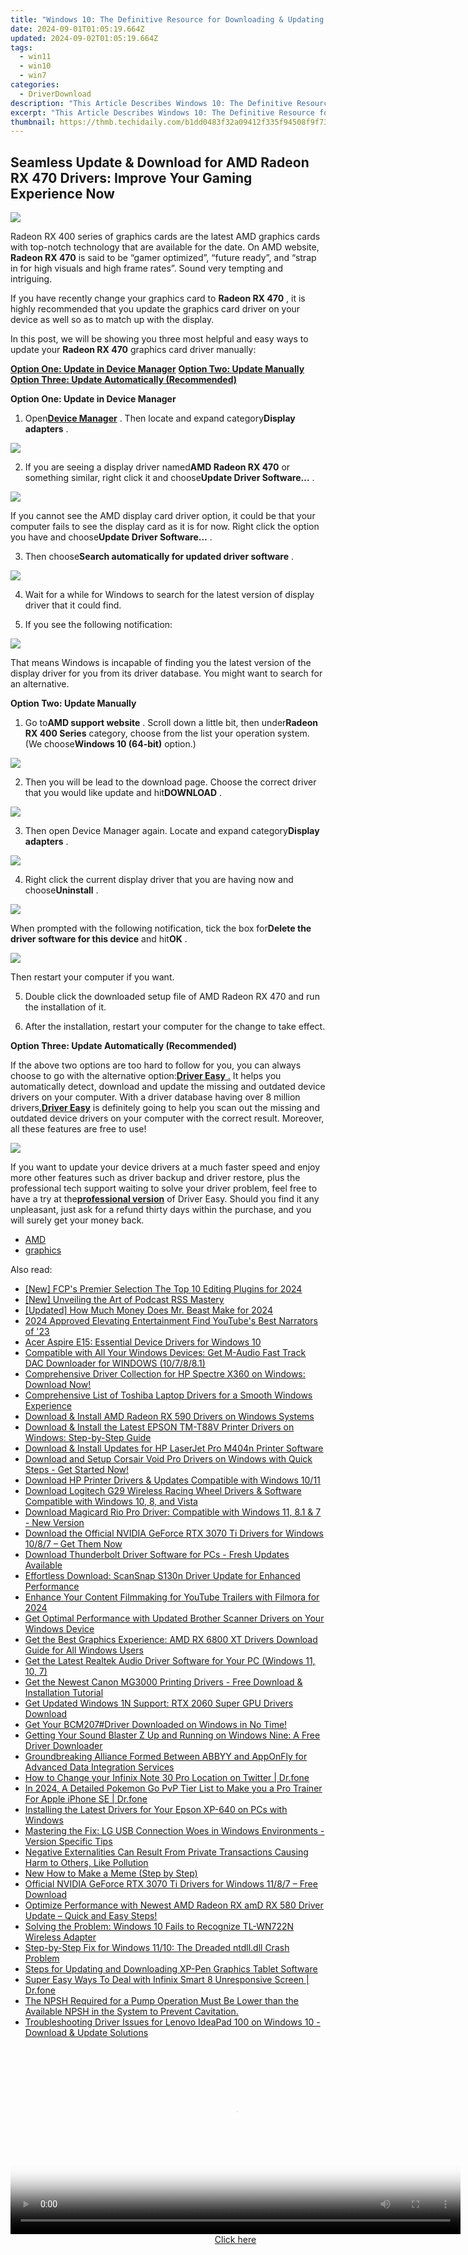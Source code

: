 ```yaml
---
title: "Windows 10: The Definitive Resource for Downloading & Updating Lenovo IdeaPad 100 Drivers"
date: 2024-09-01T01:05:19.664Z
updated: 2024-09-02T01:05:19.664Z
tags:
  - win11
  - win10
  - win7
categories:
  - DriverDownload
description: "This Article Describes Windows 10: The Definitive Resource for Downloading & Updating Lenovo IdeaPad 100 Drivers"
excerpt: "This Article Describes Windows 10: The Definitive Resource for Downloading & Updating Lenovo IdeaPad 100 Drivers"
thumbnail: https://thmb.techidaily.com/b1dd0483f32a09412f335f94508f9f7301d5aa196fe907bac96fdd29e9d8162d.png
---
```


## Seamless Update & Download for AMD Radeon RX 470 Drivers: Improve Your Gaming Experience Now

![](https://images.drivereasy.com/wp-content/uploads/2016/12/img_5858cfbc29f5f.jpg)

 Radeon RX 400 series of graphics cards are the latest AMD graphics cards with top-notch technology that are available for the date. On AMD website, **Radeon RX 470** is said to be “gamer optimized”, “future ready”, and “strap in for high visuals and high frame rates”. Sound very tempting and intriguing.

 If you have recently change your graphics card to **Radeon RX 470** , it is highly recommended that you update the graphics card driver on your device as well so as to match up with the display.

 In this post, we will be showing you three most helpful and easy ways to update your **Radeon RX 470**  graphics card driver manually:

[**Option One: Update in Device Manager**](https://tools.techidaily.com/drivereasy/download/)
[**Option Two: Update Manually**](https://tools.techidaily.com/drivereasy/download/)
[**Option Three: Update Automatically (Recommended)**](https://www.drivereasy.com/knowledge/radeon-rx-470-graphics-cards-driver-download-updates-easily/#3)

 **Option One: Update in Device Manager**

 1) Open[**Device Manager**](https://tools.techidaily.com/drivereasy/download/) . Then locate and expand category**Display adapters** .

![](https://images.drivereasy.com/wp-content/uploads/2016/12/img_5858d55828138.jpg)

 2) If you are seeing a display driver named**AMD Radeon RX 470** or something similar, right click it and choose**Update Driver Software…** .

![](https://images.drivereasy.com/wp-content/uploads/2016/12/img_5858d5aeb143e.jpg)

 If you cannot see the AMD display card driver option, it could be that your computer fails to see the display card as it is for now. Right click the option you have and choose**Update Driver Software…** .

 3) Then choose**Search automatically for updated driver software** .

![](https://images.drivereasy.com/wp-content/uploads/2016/12/img_5858d6783a2cd-600x443.jpg)

 4) Wait for a while for Windows to search for the latest version of display driver that it could find.

 5) If you see the following notification:

![](https://images.drivereasy.com/wp-content/uploads/2016/12/img_5858db741a96a.png)

 That means Windows is incapable of finding you the latest version of the display driver for you from its driver database. You might want to search for an alternative.

 **Option Two: Update Manually**

 1) Go to**AMD support website** . Scroll down a little bit, then under**Radeon RX 400 Series** category, choose from the list your operation system. (We choose**Windows 10 (64-bit)** option.)

![](https://images.drivereasy.com/wp-content/uploads/2016/12/img_5858dde7dc981.png)

 2) Then you will be lead to the download page. Choose the correct driver that you would like update and hit**DOWNLOAD** .

![](https://images.drivereasy.com/wp-content/uploads/2016/12/img_5858df55b7e20.jpg)

 3) Then open Device Manager again. Locate and  expand category**Display adapters** .

![](https://images.drivereasy.com/wp-content/uploads/2016/12/img_5858d55828138.jpg)

 4) Right click the current display driver that you are having now and choose**Uninstall** .

![](https://images.drivereasy.com/wp-content/uploads/2016/12/img_5858e0c59c41d.jpg)

 When prompted with the following notification, tick the box for**Delete the driver software for this device** and hit**OK** .

![](https://images.drivereasy.com/wp-content/uploads/2016/12/img_5858e1c787eca.png)

Then restart your computer if you want.

 5) Double click the downloaded setup file of AMD Radeon RX 470 and run the installation of it.

 6) After the installation, restart your computer for the change to take effect.

 **Option Three: Update Automatically (Recommended)**

 If the above two options are too hard to follow for you, you can always choose to go with the alternative option:[**Driver Easy** .](https://tools.techidaily.com/drivereasy/download/) It helps you automatically detect, download and update the missing and outdated device drivers on your computer. With a driver database having over 8 million drivers,[**Driver Easy**](https://tools.techidaily.com/drivereasy/download/) is definitely going to help you scan out the missing and outdated device drivers on your computer with the correct result. Moreover, all these features are free to use!

![](https://images.drivereasy.com/wp-content/uploads/2017/04/img_58e618eac55a6.jpg)

 If you want to update your device drivers at a much faster speed and enjoy more other features such as driver backup and driver restore, plus the professional tech support waiting to solve your driver problem, feel free to have a try at the[**professional version**](https://tools.techidaily.com/drivereasy/download/) of Driver Easy. Should you find it any unpleasant, just ask for a refund thirty days within the purchase, and you will surely get your money back.

* [AMD](https://tools.techidaily.com/drivereasy/download/)
* [graphics](https://tools.techidaily.com/drivereasy/download/)

<ins class="adsbygoogle"
     style="display:block"
     data-ad-format="autorelaxed"
     data-ad-client="ca-pub-7571918770474297"
     data-ad-slot="1223367746"></ins>



<ins class="adsbygoogle"
     style="display:block"
     data-ad-client="ca-pub-7571918770474297"
     data-ad-slot="8358498916"
     data-ad-format="auto"
     data-full-width-responsive="true"></ins>

<span class="atpl-alsoreadstyle">Also read:</span>
<div><ul>
<li><a href="https://vp-tips.techidaily.com/new-fcps-premier-selection-the-top-10-editing-plugins-for-2024/"><u>[New] FCP's Premier Selection  The Top 10 Editing Plugins for 2024</u></a></li>
<li><a href="https://some-guidance.techidaily.com/new-unveiling-the-art-of-podcast-rss-mastery/"><u>[New] Unveiling the Art of Podcast RSS Mastery</u></a></li>
<li><a href="https://eaxpv-info.techidaily.com/updated-how-much-money-does-mr-beast-make-for-2024/"><u>[Updated] How Much Money Does Mr. Beast Make for 2024</u></a></li>
<li><a href="https://article-posts.techidaily.com/2024-approved-elevating-entertainment-find-youtubes-best-narrators-of-23/"><u>2024 Approved  Elevating Entertainment  Find YouTube's Best Narrators of '23</u></a></li>
<li><a href="https://driver-download.techidaily.com/acer-aspire-e15-essential-device-drivers-for-windows-10/"><u>Acer Aspire E15: Essential Device Drivers for Windows 10</u></a></li>
<li><a href="https://driver-download.techidaily.com/compatible-with-all-your-windows-devices-get-m-audio-fast-track-dac-downloader-for-windows-107881/"><u>Compatible with All Your Windows Devices: Get M-Audio Fast Track DAC Downloader for WINDOWS (10/7/8/8.1)</u></a></li>
<li><a href="https://driver-download.techidaily.com/comprehensive-driver-collection-for-hp-spectre-x360-on-windows-download-now/"><u>Comprehensive Driver Collection for HP Spectre X360 on Windows: Download Now!</u></a></li>
<li><a href="https://driver-download.techidaily.com/comprehensive-list-of-toshiba-laptop-drivers-for-a-smooth-windows-experience/"><u>Comprehensive List of Toshiba Laptop Drivers for a Smooth Windows Experience</u></a></li>
<li><a href="https://driver-download.techidaily.com/download-and-install-amd-radeon-rx-590-drivers-on-windows-systems/"><u>Download & Install AMD Radeon RX 590 Drivers on Windows Systems</u></a></li>
<li><a href="https://driver-download.techidaily.com/download-and-install-the-latest-epson-tm-t88v-printer-drivers-on-windows-step-by-step-guide/"><u>Download & Install the Latest EPSON TM-T88V Printer Drivers on Windows: Step-by-Step Guide</u></a></li>
<li><a href="https://driver-download.techidaily.com/download-and-install-updates-for-hp-laserjet-pro-m404n-printer-software/"><u>Download & Install Updates for HP LaserJet Pro M404n Printer Software</u></a></li>
<li><a href="https://driver-download.techidaily.com/1722972074725-download-and-setup-corsair-void-pro-drivers-on-windows-with-quick-steps-get-started-now/"><u>Download and Setup Corsair Void Pro Drivers on Windows with Quick Steps - Get Started Now!</u></a></li>
<li><a href="https://driver-download.techidaily.com/download-hp-printer-drivers-and-updates-compatible-with-windows-1011/"><u>Download HP Printer Drivers & Updates Compatible with Windows 10/11</u></a></li>
<li><a href="https://driver-download.techidaily.com/download-logitech-g29-wireless-racing-wheel-drivers-and-software-compatible-with-windows-10-8-and-vista/"><u>Download Logitech G29 Wireless Racing Wheel Drivers & Software Compatible with Windows 10, 8, and Vista</u></a></li>
<li><a href="https://driver-download.techidaily.com/download-magicard-rio-pro-driver-compatible-with-windows-11-81-and-7-new-version/"><u>Download Magicard Rio Pro Driver: Compatible with Windows 11, 8.1 & 7 - New Version</u></a></li>
<li><a href="https://driver-download.techidaily.com/1722976224386-download-the-official-nvidia-geforce-rtx-3070-ti-drivers-for-windows-1087-get-them-now/"><u>Download the Official NVIDIA GeForce RTX 3070 Ti Drivers for Windows 10/8/7 – Get Them Now</u></a></li>
<li><a href="https://driver-download.techidaily.com/download-thunderbolt-driver-software-for-pcs-fresh-updates-available/"><u>Download Thunderbolt Driver Software for PCs - Fresh Updates Available</u></a></li>
<li><a href="https://driver-download.techidaily.com/effortless-download-scansnap-s130n-driver-update-for-enhanced-performance/"><u>Effortless Download: ScanSnap S130n Driver Update for Enhanced Performance</u></a></li>
<li><a href="https://youtube-videos.techidaily.com/enhance-your-content-filmmaking-for-youtube-trailers-with-filmora-for-2024/"><u>Enhance Your Content  Filmmaking for YouTube Trailers with Filmora for 2024</u></a></li>
<li><a href="https://driver-download.techidaily.com/get-optimal-performance-with-updated-brother-scanner-drivers-on-your-windows-device/"><u>Get Optimal Performance with Updated Brother Scanner Drivers on Your Windows Device</u></a></li>
<li><a href="https://driver-download.techidaily.com/get-the-best-graphics-experience-amd-rx-6800-xt-drivers-download-guide-for-all-windows-users/"><u>Get the Best Graphics Experience: AMD RX 6800 XT Drivers Download Guide for All Windows Users</u></a></li>
<li><a href="https://driver-download.techidaily.com/get-the-latest-realtek-audio-driver-software-for-your-pc-windows-11-10-7/"><u>Get the Latest Realtek Audio Driver Software for Your PC (Windows 11, 10, 7)</u></a></li>
<li><a href="https://driver-download.techidaily.com/get-the-newest-canon-mg3000-printing-drivers-free-download-and-installation-tutorial/"><u>Get the Newest Canon MG3000 Printing Drivers - Free Download & Installation Tutorial</u></a></li>
<li><a href="https://driver-download.techidaily.com/get-updated-windows-1n-support-rtx-2060-super-gpu-drivers-download/"><u>Get Updated Windows 1N Support: RTX 2060 Super GPU Drivers Download</u></a></li>
<li><a href="https://driver-download.techidaily.com/get-your-bcm207driver-downloaded-on-windows-in-no-time/"><u>Get Your BCM207#Driver Downloaded on Windows in No Time!</u></a></li>
<li><a href="https://driver-download.techidaily.com/1722976372317-getting-your-sound-blaster-z-up-and-running-on-windows-nine-a-free-driver-downloader/"><u>Getting Your Sound Blaster Z Up and Running on Windows Nine: A Free Driver Downloader</u></a></li>
<li><a href="https://vp-tips.techidaily.com/groundbreaking-alliance-formed-between-abbyy-and-apponfly-for-advanced-data-integration-services/"><u>Groundbreaking Alliance Formed Between ABBYY and AppOnFly for Advanced Data Integration Services</u></a></li>
<li><a href="https://location-social.techidaily.com/how-to-change-your-infinix-note-30-pro-location-on-twitter-drfone-by-drfone-virtual-android/"><u>How to Change your Infinix Note 30 Pro Location on Twitter | Dr.fone</u></a></li>
<li><a href="https://ios-pokemon-go.techidaily.com/in-2024-a-detailed-pokemon-go-pvp-tier-list-to-make-you-a-pro-trainer-for-apple-iphone-se-drfone-by-drfone-virtual-ios/"><u>In 2024, A Detailed Pokemon Go PvP Tier List to Make you a Pro Trainer For Apple iPhone SE | Dr.fone</u></a></li>
<li><a href="https://driver-download.techidaily.com/installing-the-latest-drivers-for-your-epson-xp-640-on-pcs-with-windows/"><u>Installing the Latest Drivers for Your Epson XP-640 on PCs with Windows</u></a></li>
<li><a href="https://driver-download.techidaily.com/mastering-the-fix-lg-usb-connection-woes-in-windows-environments-version-specific-tips/"><u>Mastering the Fix: LG USB Connection Woes in Windows Environments - Version Specific Tips</u></a></li>
<li><a href="https://driver-download.techidaily.com/negative-externalities-can-result-from-private-transactions-causing-harm-to-others-like-pollution/"><u>Negative Externalities Can Result From Private Transactions Causing Harm to Others, Like Pollution</u></a></li>
<li><a href="https://meme-emoji.techidaily.com/new-how-to-make-a-meme-step-by-step/"><u>New How to Make a Meme (Step by Step)</u></a></li>
<li><a href="https://driver-download.techidaily.com/official-nvidia-geforce-rtx-3070-ti-drivers-for-windows-1187-free-download/"><u>Official NVIDIA GeForce RTX 3070 Ti Drivers for Windows 11/8/7 – Free Download</u></a></li>
<li><a href="https://driver-download.techidaily.com/optimize-performance-with-newest-amd-radeon-rx-amd-rx-580-driver-update-quick-and-easy-steps/"><u>Optimize Performance with Newest AMD Radeon RX amD RX 580 Driver Update – Quick and Easy Steps!</u></a></li>
<li><a href="https://driver-download.techidaily.com/solving-the-problem-windows-10-fails-to-recognize-tl-wn722n-wireless-adapter/"><u>Solving the Problem: Windows 10 Fails to Recognize TL-WN722N Wireless Adapter</u></a></li>
<li><a href="https://win-able.techidaily.com/step-by-step-fix-for-windows-1110-the-dreaded-ntdlldll-crash-problem/"><u>Step-by-Step Fix for Windows 11/10: The Dreaded ntdll.dll Crash Problem</u></a></li>
<li><a href="https://driver-download.techidaily.com/steps-for-updating-and-downloading-xp-pen-graphics-tablet-software/"><u>Steps for Updating and Downloading XP-Pen Graphics Tablet Software</u></a></li>
<li><a href="https://howto.techidaily.com/super-easy-ways-to-deal-with-infinix-smart-8-unresponsive-screen-drfone-by-drfone-fix-android-problems-fix-android-problems/"><u>Super Easy Ways To Deal with Infinix Smart 8 Unresponsive Screen | Dr.fone</u></a></li>
<li><a href="https://driver-download.techidaily.com/the-npsh-required-for-a-pump-operation-must-be-lower-than-the-available-npsh-in-the-system-to-prevent-cavitation/"><u>The NPSH Required for a Pump Operation Must Be Lower than the Available NPSH in the System to Prevent Cavitation.</u></a></li>
<li><a href="https://driver-download.techidaily.com/troubleshooting-driver-issues-for-lenovo-ideapad-100-on-windows-10-download-and-update-solutions/"><u>Troubleshooting Driver Issues for Lenovo IdeaPad 100 on Windows 10 - Download & Update Solutions</u></a></li>
</ul></div>

<!-- affiliate ads begin -->
<span id="1993650">
					<video width="720" height="300" style="cursor:pointer"
           poster="//a.impactradius-go.com/display-clicktoplayimage/1993650.jpeg"
           onclick="if(!this.playClicked){this.play();this.setAttribute('controls',true);this.playClicked=true;}">
	   <source src="//a.impactradius-go.com/display-ad/22993-1993650">
	   <img src="//a.impactradius-go.com/display-clicktoplayimage/1993650.jpeg" style="border: none; height: 100%; width: 100%; object-fit: contain">
	</video>
	<div style="width:720px;text-align:center"><a href="javascript:window.open(decodeURIComponent('https%3A%2F%2Fhomestyler.sjv.io%2Fc%2F5597632%2F1993650%2F22993'), '_blank');void(0);">Click here</a></div>
</span>
<img height="0" width="0" src="https://imp.pxf.io/i/5597632/1993650/22993" style="position:absolute;visibility:hidden;" border="0" />
<!-- affiliate ads end -->
